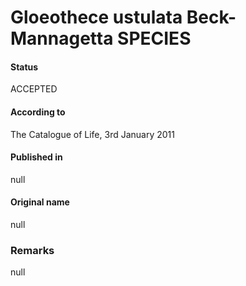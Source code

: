 Gloeothece ustulata Beck-Mannagetta SPECIES
=======

#### Status
ACCEPTED

#### According to
The Catalogue of Life, 3rd January 2011

#### Published in
null

#### Original name
null

### Remarks
null